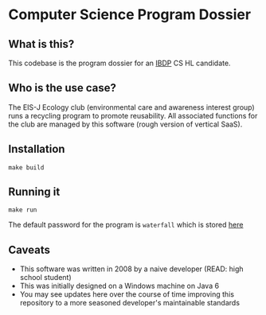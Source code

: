 # Computer Science Program Dossier

## What is this?
This codebase is the program dossier for an [IBDP](https://www.ibo.org/programmes/diploma-programme/curriculum/sciences/computer-science/) CS HL candidate.

## Who is the use case?
The EIS-J Ecology club (environmental care and awareness interest group) runs a recycling program to promote reusability. All associated functions for the club
are managed by this software (rough version of vertical SaaS).

## Installation

```
make build
```

## Running it

```
make run
```

The default password for the program is `waterfall` which is stored [here](SystemSecurity.dat)

## Caveats
 - This software was written in 2008 by a naive developer (READ: high school student)
 - This was initially designed on a Windows machine on Java 6
 - You may see updates here over the course of time improving this repository to a more seasoned developer's maintainable standards
